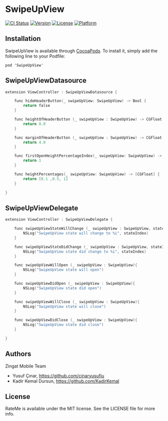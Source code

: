 # SwipeUpView

[![CI Status](https://img.shields.io/travis/kadirkemal/SwipeUpView.svg?style=flat)](https://travis-ci.org/kadirkemal/SwipeUpView)
[![Version](https://img.shields.io/cocoapods/v/SwipeUpView.svg?style=flat)](https://cocoapods.org/pods/SwipeUpView)
[![License](https://img.shields.io/cocoapods/l/SwipeUpView.svg?style=flat)](https://cocoapods.org/pods/SwipeUpView)
[![Platform](https://img.shields.io/cocoapods/p/SwipeUpView.svg?style=flat)](https://cocoapods.org/pods/SwipeUpView)

## Installation

SwipeUpView is available through [CocoaPods](http://cocoapods.org). To install it, simply add the following line to your Podfile:

```
pod 'SwipeUpView'
```

## SwipeUpViewDatasource
```objectivec
extension ViewController : SwipeUpViewDatasource {

    func hideHeaderButton(_ swipeUpView: SwipeUpView) -> Bool {
        return false
    }

    func heightOfHeaderButton (_ swipeUpView : SwipeUpView) -> CGFloat {
        return 8.0
    }

    func marginOfHeaderButton (_ swipeUpView : SwipeUpView) -> CGFloat {
        return 4.0
    }

    func firstOpenHeightPercentageIndex(_ swipeUpView: SwipeUpView) -> Int {
        return 1
    }

    func heightPercentages(_ swipeUpView: SwipeUpView) -> [CGFloat] {
        return [0.1 ,0.5, 1]
    }

}
```

## SwipeUpViewDelegate
```objectivec
extension ViewController : SwipeUpViewDelegate {

    func swipeUpViewStateWillChange (_ swipeUpView : SwipeUpView, stateIndex : Int){
        NSLog("SwipeUpView state will change to %i", stateIndex)
    }

    func swipeUpViewStateDidChange (_ swipeUpView : SwipeUpView, stateIndex : Int){
        NSLog("SwipeUpView state did change to %i", stateIndex)
    }

    func swipeUpViewWillOpen (_ swipeUpView : SwipeUpView){
        NSLog("SwipeUpView state will open")
    }

    func swipeUpViewDidOpen (_ swipeUpView : SwipeUpView){
        NSLog("SwipeUpView state did open")
    }

    func swipeUpViewWillClose (_ swipeUpView : SwipeUpView){
        NSLog("SwipeUpView state will close")
    }

    func swipeUpViewDidClose (_ swipeUpView : SwipeUpView){
        NSLog("SwipeUpView state did close")
    }

}
```

## Authors

Zingat Mobile Team
+ Yusuf Çınar, https://github.com/cinaryusufiu
+ Kadir Kemal Dursun, https://github.com/KadirKemal

## License

RateMe is available under the MIT license. See the LICENSE file for more info.

